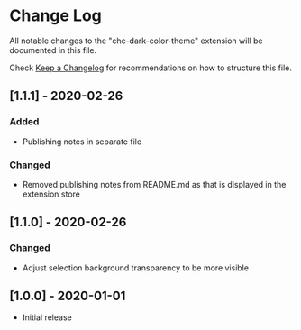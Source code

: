 # Change Log

All notable changes to the "chc-dark-color-theme" extension will be documented
in this file.

Check [Keep a Changelog](http://keepachangelog.com/) for recommendations on how
to structure this file.

## [1.1.1] - 2020-02-26
### Added
- Publishing notes in separate file
### Changed
- Removed publishing notes from README.md as that is displayed in the extension
  store

## [1.1.0] - 2020-02-26
### Changed
- Adjust selection background transparency to be more visible

## [1.0.0] - 2020-01-01
- Initial release
